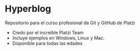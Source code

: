 # Hyperblog
Repositorio para el curso profesional de Git y GitHub de Platzi
* Credo por el increible Platzi Team
* Incluye ejemplos en Windows, Linux y Mac.
* Disponible para todas las edades
